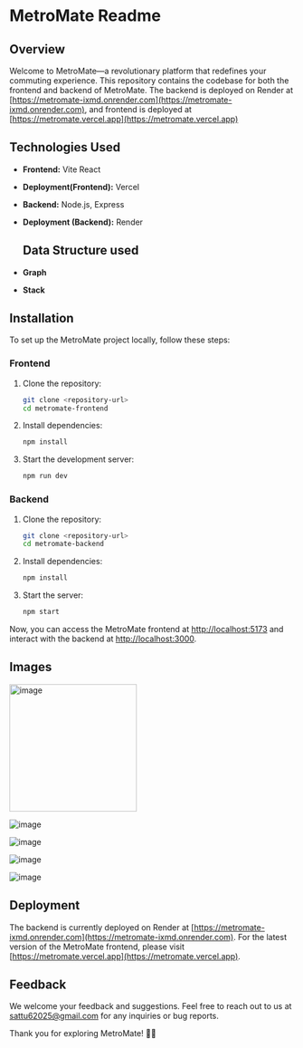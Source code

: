 # MetroMate Readme

## Overview

Welcome to MetroMate—a revolutionary platform that redefines your commuting experience. This repository contains the codebase for both the frontend and backend of MetroMate. The backend is deployed on Render at [https://metromate-ixmd.onrender.com](https://metromate-ixmd.onrender.com), and frontend is deployed at [https://metromate.vercel.app](https://metromate.vercel.app)

## Technologies Used

- **Frontend:** Vite React
- **Deployment(Frontend):** Vercel
- **Backend:** Node.js, Express
- **Deployment (Backend):** Render

  ## Data Structure used

- **Graph**
- **Stack** 

## Installation

To set up the MetroMate project locally, follow these steps:

### Frontend

1. Clone the repository:
    ```bash
    git clone <repository-url>
    cd metromate-frontend
    ```

2. Install dependencies:
    ```bash
    npm install
    ```

3. Start the development server:
    ```bash
    npm run dev
    ```

### Backend

1. Clone the repository:
    ```bash
    git clone <repository-url>
    cd metromate-backend
    ```

2. Install dependencies:
    ```bash
    npm install
    ```

3. Start the server:
    ```bash
    npm start
    ```

Now, you can access the MetroMate frontend at [http://localhost:5173](http://localhost:5173) and interact with the backend at [http://localhost:3000](http://localhost:3000).

## Images
<img width="225" alt="image" src="https://github.com/Satyaaam/metromatejs/assets/118035430/dbe880a1-68f3-4aac-8325-1505b8b90338">

![image](https://github.com/Satyaaam/metromatejs/assets/118035430/c4a8c6ac-fa3e-4f99-a254-709ecdea61b3)

![image](https://github.com/Satyaaam/metromatejs/assets/118035430/8fbf46bf-861b-4d48-8643-6f6918fb8df3)

![image](https://github.com/Satyaaam/metromatejs/assets/118035430/56d34e66-f4a4-4960-865e-2318f1397e2e)

![image](https://github.com/Satyaaam/metromatejs/assets/118035430/beddd64b-3dcc-47b9-b1be-d05a561793c1)




## Deployment

The backend is currently deployed on Render at [https://metromate-ixmd.onrender.com](https://metromate-ixmd.onrender.com). For the latest version of the MetroMate frontend, please visit [https://metromate.vercel.app](https://metromate.vercel.app).

## Feedback

We welcome your feedback and suggestions. Feel free to reach out to us at sattu62025@gmail.com for any inquiries or bug reports.

Thank you for exploring MetroMate! 🚀🌟
